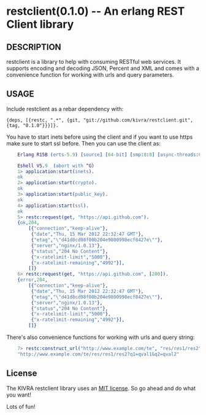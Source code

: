 restclient(0.1.0) -- An erlang REST Client library
====================================

## DESCRIPTION

restclient is a library to help with consuming RESTful web services. It supports
encoding and decoding JSON, Percent and XML and comes with a convenience
function for working with urls and query parameters.

## USAGE

Include restclient as a rebar dependency with:

	{deps, [{restc, ".*", {git, "git://github.com/kivra/restclient.git", {tag, "0.1.0"}}}]}.

You have to start inets before using the client and if you want to use https make sure to start ssl before.
Then you can use the client as:

``` erlang
	Erlang R15B (erts-5.9) [source] [64-bit] [smp:8:8] [async-threads:0] [hipe] [kernel-poll:false]

	Eshell V5.9  (abort with ^G)
	1> application:start(inets).
	ok
	2> application:start(crypto).
	ok
	3> application:start(public_key).
	ok
	4> application:start(ssl).
	ok
	5> restc:request(get, "https://api.github.com").
	{ok,204,
	    [{"connection","keep-alive"},
	     {"date","Thu, 15 Mar 2012 22:32:47 GMT"},
	     {"etag","\"d41d8cd98f00b204e9800998ecf8427e\""},
	     {"server","nginx/1.0.13"},
	     {"status","204 No Content"},
	     {"x-ratelimit-limit","5000"},
	     {"x-ratelimit-remaining","4992"}],
	    []}
	6> restc:request(get, "https://api.github.com", [200]).
	{error,204,
	    [{"connection","keep-alive"},
	     {"date","Thu, 15 Mar 2012 22:32:47 GMT"},
	     {"etag","\"d41d8cd98f00b204e9800998ecf8427e\""},
	     {"server","nginx/1.0.13"},
	     {"status","204 No Content"},
	     {"x-ratelimit-limit","5000"},
	     {"x-ratelimit-remaining","4992"}],
	    []}
```

There's also convenience functions for working with urls and query string:

``` erlang
	7> restc:construct_url("http://www.example.com/te", "res/res1/res2", [{"q1", "qval1"}, {"q2", "qval2"}]).
	"http://www.example.com/te/res/res1/res2?q1=qval1&q2=qval2"
```

## License
The KIVRA restclient library uses an [MIT license](http://en.wikipedia.org/wiki/MIT_License). So go ahead and do what
you want!

Lots of fun!
